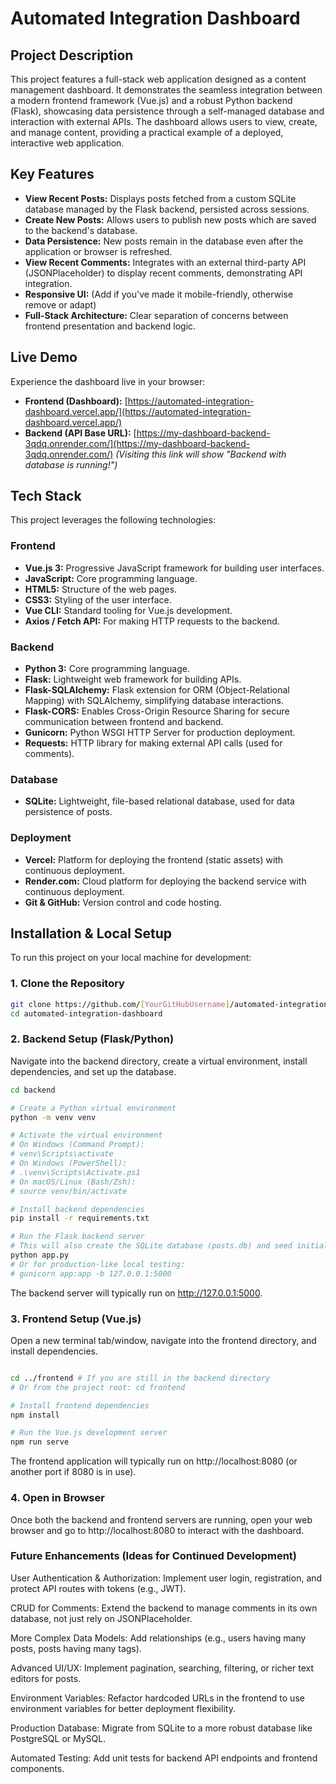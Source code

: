 # Automated Integration Dashboard

## Project Description

This project features a full-stack web application designed as a content management dashboard. It demonstrates the seamless integration between a modern frontend framework (Vue.js) and a robust Python backend (Flask), showcasing data persistence through a self-managed database and interaction with external APIs. The dashboard allows users to view, create, and manage content, providing a practical example of a deployed, interactive web application.

## Key Features

* **View Recent Posts:** Displays posts fetched from a custom SQLite database managed by the Flask backend, persisted across sessions.
* **Create New Posts:** Allows users to publish new posts which are saved to the backend's database.
* **Data Persistence:** New posts remain in the database even after the application or browser is refreshed.
* **View Recent Comments:** Integrates with an external third-party API (JSONPlaceholder) to display recent comments, demonstrating API integration.
* **Responsive UI:** (Add if you've made it mobile-friendly, otherwise remove or adapt)
* **Full-Stack Architecture:** Clear separation of concerns between frontend presentation and backend logic.

## Live Demo

Experience the dashboard live in your browser:

* **Frontend (Dashboard):** [https://automated-integration-dashboard.vercel.app/](https://automated-integration-dashboard.vercel.app/)
* **Backend (API Base URL):** [https://my-dashboard-backend-3qdq.onrender.com/](https://my-dashboard-backend-3qdq.onrender.com/) *(Visiting this link will show "Backend with database is running!")*

## Tech Stack

This project leverages the following technologies:

### Frontend

* **Vue.js 3:** Progressive JavaScript framework for building user interfaces.
* **JavaScript:** Core programming language.
* **HTML5:** Structure of the web pages.
* **CSS3:** Styling of the user interface.
* **Vue CLI:** Standard tooling for Vue.js development.
* **Axios / Fetch API:** For making HTTP requests to the backend.

### Backend

* **Python 3:** Core programming language.
* **Flask:** Lightweight web framework for building APIs.
* **Flask-SQLAlchemy:** Flask extension for ORM (Object-Relational Mapping) with SQLAlchemy, simplifying database interactions.
* **Flask-CORS:** Enables Cross-Origin Resource Sharing for secure communication between frontend and backend.
* **Gunicorn:** Python WSGI HTTP Server for production deployment.
* **Requests:** HTTP library for making external API calls (used for comments).

### Database

* **SQLite:** Lightweight, file-based relational database, used for data persistence of posts.

### Deployment

* **Vercel:** Platform for deploying the frontend (static assets) with continuous deployment.
* **Render.com:** Cloud platform for deploying the backend service with continuous deployment.
* **Git & GitHub:** Version control and code hosting.

## Installation & Local Setup

To run this project on your local machine for development:

### 1. Clone the Repository

```bash
git clone https://github.com/[YourGitHubUsername]/automated-integration-dashboard.git
cd automated-integration-dashboard
```

### 2. Backend Setup (Flask/Python)
Navigate into the backend directory, create a virtual environment, install dependencies, and set up the database.


```bash
cd backend

# Create a Python virtual environment
python -m venv venv

# Activate the virtual environment
# On Windows (Command Prompt):
# venv\Scripts\activate
# On Windows (PowerShell):
# .\venv\Scripts\Activate.ps1
# On macOS/Linux (Bash/Zsh):
# source venv/bin/activate

# Install backend dependencies
pip install -r requirements.txt

# Run the Flask backend server
# This will also create the SQLite database (posts.db) and seed initial data if it doesn't exist
python app.py
# Or for production-like local testing:
# gunicorn app:app -b 127.0.0.1:5000
```

The backend server will typically run on http://127.0.0.1:5000.

### 3. Frontend Setup (Vue.js)
Open a new terminal tab/window, navigate into the frontend directory, and install dependencies.

```bash

cd ../frontend # If you are still in the backend directory
# Or from the project root: cd frontend

# Install frontend dependencies
npm install

# Run the Vue.js development server
npm run serve
```

The frontend application will typically run on http://localhost:8080 (or another port if 8080 is in use).

### 4. Open in Browser
Once both the backend and frontend servers are running, open your web browser and go to http://localhost:8080 to interact with the dashboard.

### Future Enhancements (Ideas for Continued Development)

User Authentication & Authorization: Implement user login, registration, and protect API routes with tokens (e.g., JWT).

CRUD for Comments: Extend the backend to manage comments in its own database, not just rely on JSONPlaceholder.

More Complex Data Models: Add relationships (e.g., users having many posts, posts having many tags).

Advanced UI/UX: Implement pagination, searching, filtering, or richer text editors for posts.

Environment Variables: Refactor hardcoded URLs in the frontend to use environment variables for better deployment flexibility.

Production Database: Migrate from SQLite to a more robust database like PostgreSQL or MySQL.

Automated Testing: Add unit tests for backend API endpoints and frontend components.

